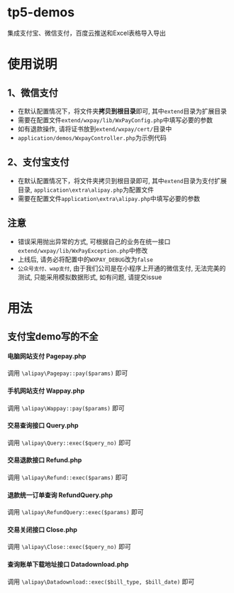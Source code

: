 # tp5-demos
集成支付宝、微信支付，百度云推送和Excel表格导入导出

# 使用说明
## 1、微信支付

- 在默认配置情况下，将文件夹**拷贝到根目录**即可, 其中<code>extend</code>目录为扩展目录
- 需要在配置文件<code>extend/wxpay/lib/WxPayConfig.php</code>中填写必要的参数
- 如有退款操作, 请将证书放到<code>extend/wxpay/cert/</code>目录中
- <code>application/demos/WxpayController.php</code>为示例代码
## 2、支付宝支付

- 在默认配置情况下，将文件夹拷贝到根目录即可, 其中<code>extend</code>目录为支付扩展目录, <code>application\extra\alipay.php</code>为配置文件
- 需要在配置文件<code>application\extra\alipay.php</code>中填写必要的参数

## 注意
- 错误采用抛出异常的方式, 可根据自己的业务在统一接口<code>extend/wxpay/lib/WxPayException.php</code>中修改
- 上线后, 请务必将配置中的<code>WXPAY_DEBUG</code>改为<code>false</code>
- <code>公众号支付、wap支付</code>, 由于我们公司是在小程序上开通的微信支付, 无法完美的测试, 只能采用模拟数据形式, 如有问题, 请提交issue

# 用法
## 支付宝demo写的不全

#### 电脑网站支付 Pagepay.php
调用 <code>\alipay\Pagepay::pay($params)</code> 即可

#### 手机网站支付 Wappay.php
调用 <code>\alipay\Wappay::pay($params)</code> 即可

#### 交易查询接口 Query.php
调用 <code>\alipay\Query::exec($query_no)</code> 即可

#### 交易退款接口 Refund.php
调用 <code>\alipay\Refund::exec($params)</code> 即可

#### 退款统一订单查询 RefundQuery.php
调用 <code>\alipay\RefundQuery::exec($params)</code> 即可

#### 交易关闭接口 Close.php
调用 <code>\alipay\Close::exec($query_no)</code> 即可

#### 查询账单下载地址接口 Datadownload.php
调用 <code>\alipay\Datadownload::exec($bill_type, $bill_date)</code> 即可
